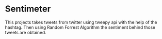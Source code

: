 # Sentimeter
This projects takes tweets from twitter using tweepy api with the help of the hashtag.
Then using Random Forrest Algorithm the sentiment behind those tweets are obtained.
